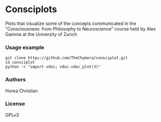 # Consciplots

Plots that visualize some of the concepts communicated in the “Consciousness: from Philosophy to 
Neuroscience” course held by Alex Gamma at the University of Zurich

### Usage example

```
git clone https://github.com/TheChymera/consciplot.git
cd consciplot
python -c "import vdoc; vdoc.vdoc_plot(3)"
```

### Authors
Horea Christian

### License 
GPLv3
